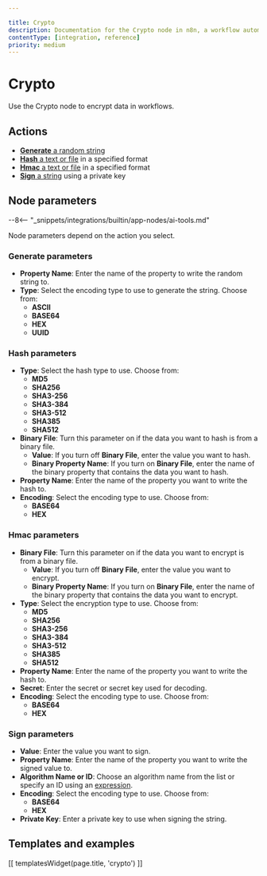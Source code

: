 ```yaml
---

title: Crypto
description: Documentation for the Crypto node in n8n, a workflow automation platform. Includes guidance on usage, and links to examples.
contentType: [integration, reference]
priority: medium
---
```


# Crypto

Use the Crypto node to encrypt data in workflows.

## Actions

* [**Generate** a random string](#generate-parameters)
* [**Hash** a text or file](#hash-parameters) in a specified format
* [**Hmac** a text or file](#hmac-parameters) in a specified format
* [**Sign** a string](#sign-parameters) using a private key

## Node parameters

--8<-- "_snippets/integrations/builtin/app-nodes/ai-tools.md"

Node parameters depend on the action you select.

### Generate parameters

* **Property Name**: Enter the name of the property to write the random string to.
* **Type**: Select the encoding type to use to generate the string. Choose from:
	* **ASCII**
	* **BASE64**
	* **HEX**
	* **UUID**

### Hash parameters

* **Type**: Select the hash type to use. Choose from:
	* **MD5**
	* **SHA256**
	* **SHA3-256**
	* **SHA3-384**
	* **SHA3-512**
	* **SHA385**
	* **SHA512**
* **Binary File**: Turn this parameter on if the data you want to hash is from a binary file.
	* **Value**: If you turn off **Binary File**, enter the value you want to hash.
	* **Binary Property Name**: If you turn on **Binary File**, enter the name of the binary property that contains the data you want to hash.
* **Property Name**: Enter the name of the property you want to write the hash to.
* **Encoding**: Select the encoding type to use. Choose from:
	* **BASE64**
	* **HEX**

### Hmac parameters

* **Binary File**: Turn this parameter on if the data you want to encrypt is from a binary file.
	* **Value**: If you turn off **Binary File**, enter the value you want to encrypt.
	* **Binary Property Name**: If you turn on **Binary File**, enter the name of the binary property that contains the data you want to encrypt.
* **Type**: Select the encryption type to use. Choose from:
	* **MD5**
	* **SHA256**
	* **SHA3-256**
	* **SHA3-384**
	* **SHA3-512**
	* **SHA385**
	* **SHA512**
* **Property Name**: Enter the name of the property you want to write the hash to.
* **Secret**: Enter the secret or secret key used for decoding.
* **Encoding**: Select the encoding type to use. Choose from:
	* **BASE64**
	* **HEX**

### Sign parameters

* **Value**: Enter the value you want to sign.
* **Property Name**: Enter the name of the property you want to write the signed value to.
* **Algorithm Name or ID**: Choose an algorithm name from the list or specify an ID using an [expression](/code/expressions.md).
* **Encoding**: Select the encoding type to use. Choose from:
	* **BASE64**
	* **HEX**
* **Private Key**: Enter a private key to use when signing the string.

## Templates and examples

<!-- see https://www.notion.so/n8n/Pull-in-templates-for-the-integrations-pages-37c716837b804d30a33b47475f6e3780 -->
[[ templatesWidget(page.title, 'crypto') ]]
